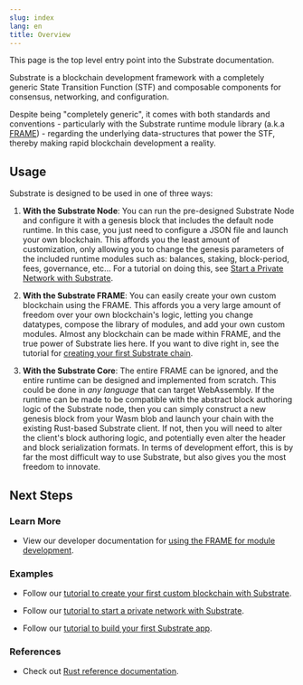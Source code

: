 ```yaml
---
slug: index
lang: en
title: Overview
---
```


This page is the top level entry point into the Substrate documentation.

Substrate is a blockchain development framework with a completely generic State Transition Function
(STF) and composable components for consensus, networking, and configuration.

Despite being "completely generic", it comes with both standards and conventions - particularly with
the Substrate runtime module library (a.k.a [FRAME](../runtime/frame)) - regarding the 
underlying data-structures that power the STF, thereby making rapid blockchain development a 
reality.

## Usage

Substrate is designed to be used in one of three ways:

1. **With the Substrate Node**: You can run the pre-designed Substrate Node and configure it with a
   genesis block that includes the default node runtime. In this case, you just need to configure a
   JSON file and launch your own blockchain. This affords you the least amount of customization,
   only allowing you to change the genesis parameters of the included runtime modules such as:
   balances, staking, block-period, fees, governance, etc... For a tutorial on doing this, see
   [Start a Private Network with 
   Substrate](https://substrate.dev/docs/en/next/tutorials/start-a-private-network/).

2. **With the Substrate FRAME**: You can easily create your own custom blockchain using the FRAME. 
   This affords you a very large amount of freedom over your own blockchain's logic, letting you 
   change datatypes, compose the library of modules, and add your own custom modules. Almost any 
   blockchain can be made within FRAME, and the true power of Substrate lies here. If you want to 
   dive right in, see the tutorial for
   [creating your first Substrate 
   chain](https://substrate.dev/docs/en/next/tutorials/creating-your-first-substrate-chain/).

3. **With the Substrate Core**: The entire FRAME can be ignored, and
   the entire runtime can be designed and implemented from scratch. This could be done in _any
   language_ that can target WebAssembly. If the runtime can be made to be compatible with the
   abstract block authoring logic of the Substrate node, then you can simply construct a new genesis
   block from your Wasm blob and launch your chain with the existing Rust-based Substrate client. If
   not, then you will need to alter the client's block authoring logic, and potentially even
   alter the header and block serialization formats. In terms of development effort, this is by
   far the most difficult way to use Substrate, but also gives you the most freedom to innovate.

## Next Steps

### Learn More

- View our developer documentation for [using the FRAME for module
  development](/current/runtime/frame.md).

### Examples

- Follow our [tutorial to create your first custom blockchain with
  Substrate](https://substrate.dev/docs/en/next/tutorials/creating-your-first-substrate-chain/).

- Follow our [tutorial to start a private network with
  Substrate](https://substrate.dev/docs/en/next/tutorials/start-a-private-network/).

- Follow our [tutorial to build your first Substrate 
app](https://substrate.dev/docs/en/next/tutorials/build-a-dapp).

### References

- Check out [Rust reference documentation](https://substrate.dev/rustdocs/master).
